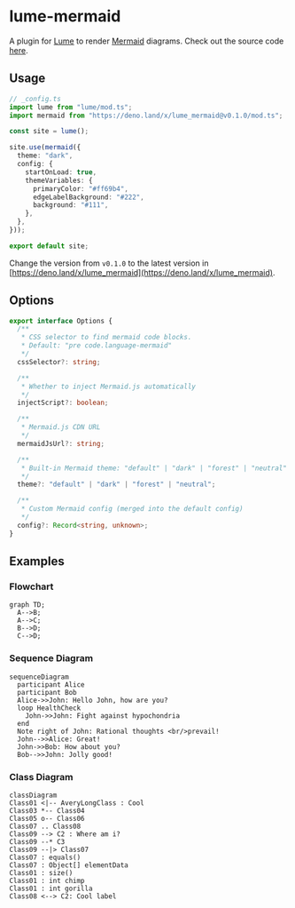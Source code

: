 # lume-mermaid

A plugin for [Lume](https://lume.land) to render [Mermaid](https://mermaid.js.org/) diagrams. Check out the source code [here](https://github.com/wewillcraft/lume-mermaid).

## Usage

```ts
// _config.ts
import lume from "lume/mod.ts";
import mermaid from "https://deno.land/x/lume_mermaid@v0.1.0/mod.ts";

const site = lume();

site.use(mermaid({
  theme: "dark",
  config: {
    startOnLoad: true,
    themeVariables: {
      primaryColor: "#ff69b4",
      edgeLabelBackground: "#222",
      background: "#111",
    },
  },
}));

export default site;
```

Change the version from `v0.1.0` to the latest version in [https://deno.land/x/lume_mermaid](https://deno.land/x/lume_mermaid).

## Options

```ts
export interface Options {
  /**
   * CSS selector to find mermaid code blocks.
   * Default: "pre code.language-mermaid"
   */
  cssSelector?: string;

  /**
   * Whether to inject Mermaid.js automatically
   */
  injectScript?: boolean;

  /**
   * Mermaid.js CDN URL
   */
  mermaidJsUrl?: string;

  /**
   * Built-in Mermaid theme: "default" | "dark" | "forest" | "neutral"
   */
  theme?: "default" | "dark" | "forest" | "neutral";

  /**
   * Custom Mermaid config (merged into the default config)
   */
  config?: Record<string, unknown>;
}
```

## Examples

### Flowchart

```mermaid
graph TD;
  A-->B;
  A-->C;
  B-->D;
  C-->D;
```

### Sequence Diagram

```mermaid
sequenceDiagram
  participant Alice
  participant Bob
  Alice->>John: Hello John, how are you?
  loop HealthCheck
    John->>John: Fight against hypochondria
  end
  Note right of John: Rational thoughts <br/>prevail!
  John-->>Alice: Great!
  John->>Bob: How about you?
  Bob-->>John: Jolly good!
```

### Class Diagram

```mermaid
classDiagram
Class01 <|-- AveryLongClass : Cool
Class03 *-- Class04
Class05 o-- Class06
Class07 .. Class08
Class09 --> C2 : Where am i?
Class09 --* C3
Class09 --|> Class07
Class07 : equals()
Class07 : Object[] elementData
Class01 : size()
Class01 : int chimp
Class01 : int gorilla
Class08 <--> C2: Cool label
```
